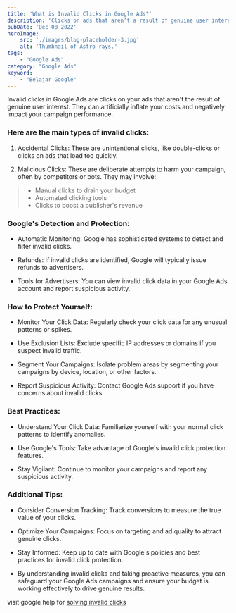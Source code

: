 ```yaml
---
title: 'What is Invalid Clicks in Google Ads?'
description: 'Clicks on ads that aren’t a result of genuine user interest, including intentionally fraudulent traffic and accidental or duplicate clicks.'
pubDate: 'Dec 08 2022'
heroImage: 
    src: './images/blog-placeholder-3.jpg'
    alt: 'Thumbnail of Astro rays.'
tags: 
    - "Google Ads"
category: "Google Ads"
keyword: 
    - "Belajar Google"
---
```


Invalid clicks in Google Ads are clicks on your ads that aren't the result of genuine user interest. They can artificially inflate your costs and negatively impact your campaign performance.

### Here are the main types of invalid clicks:

1. Accidental Clicks: These are unintentional clicks, like double-clicks or clicks on ads that load too quickly.

2. Malicious Clicks: These are deliberate attempts to harm your campaign, often by competitors or bots. They may involve:
> * Manual clicks to drain your budget
> * Automated clicking tools
> * Clicks to boost a publisher's revenue

### Google's Detection and Protection:

* Automatic Monitoring: Google has sophisticated systems to detect and filter invalid clicks.

* Refunds: If invalid clicks are identified, Google will typically issue refunds to advertisers.

* Tools for Advertisers: You can view invalid click data in your Google Ads account and report suspicious activity.

### How to Protect Yourself:

*  Monitor Your Click Data: Regularly check your click data for any unusual patterns or spikes.

* Use Exclusion Lists: Exclude specific IP addresses or domains if you suspect invalid traffic.

* Segment Your Campaigns: Isolate problem areas by segmenting your campaigns by device, location, or other factors.

* Report Suspicious Activity: Contact Google Ads support if you have concerns about invalid clicks.

### Best Practices:

* Understand Your Click Data: Familiarize yourself with your normal click patterns to identify anomalies.

* Use Google's Tools: Take advantage of Google's invalid click protection features.

* Stay Vigilant: Continue to monitor your campaigns and report any suspicious activity.

### Additional Tips:

* Consider Conversion Tracking: Track conversions to measure the true value of your clicks.

* Optimize Your Campaigns: Focus on targeting and ad quality to attract genuine clicks.

* Stay Informed: Keep up to date with Google's policies and best practices for invalid click protection.

* By understanding invalid clicks and taking proactive measures, you can safeguard your Google Ads campaigns and ensure your budget is working effectively to drive genuine results.

visit google help for [solving invalid clicks](https://support.google.com/google-ads/troubleshooter/2557048?sjid=6995357965478073122-AP 'Troubleshooting invalid clicks')